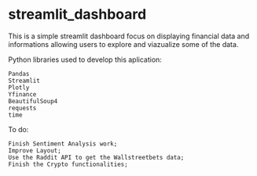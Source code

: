 # streamlit_dashboard

This is a simple streamlit dashboard focus on displaying financial data and informations allowing users to explore and viazualize some of the data.

Python libraries used to develop this aplication:

    Pandas
    Streamlit
    Plotly 
    Yfinance
    BeautifulSoup4
    requests
    time
    
To do:

    Finish Sentiment Analysis work;
    Improve Layout;
    Use the Raddit API to get the Wallstreetbets data;
    Finish the Crypto functionalities;


